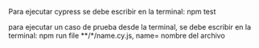 Para ejecutar cypress se debe escribir en la terminal: npm test

para ejecutar un caso de prueba desde la terminal, se debe escribir en la terminal: npm run file **/*/name.cy.js, name= nombre del archivo 